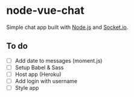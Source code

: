 # node-vue-chat

Simple chat app built with [Node.js](https://nodejs.org) and [Socket.io](https://socket.io/).

## To do

- [ ] Add date to messages (moment.js)
- [ ] Setup Babel & Sass
- [ ] Host app (Heroku)
- [ ] Add login with username
- [ ] Style app
